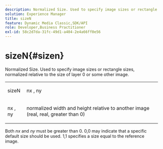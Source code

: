 ```yaml
---
description: Normalized Size. Used to specify image sizes or rectangle sizes, normalized relative to the size of layer 0 or some other image.
solution: Experience Manager
title: sizeN
feature: Dynamic Media Classic,SDK/API
role: Developer,Business Practitioner
exl-id: 58c2d7da-31fc-49d1-a404-2e4a66ff0e56
---
```

# sizeN{#sizen}

Normalized Size. Used to specify image sizes or rectangle sizes, normalized relative to the size of layer 0 or some other image.

<table id="simpletable_BB36205775D4447084E527E2630D28B9"> 
 <tr class="strow"> 
  <td class="stentry"> <p><span class="codeph"> <span class="varname"> sizeN</span> </span> </p></td> 
  <td class="stentry"> <p><span class="codeph"> <span class="varname"> nx</span> </span>, <span class="codeph"><span class="varname"> ny</span></span> </p></td> 
 </tr> 
 <tr class="strow"> 
  <td class="stentry"> <p><span class="codeph"> <span class="varname"> nx</span> </span>, <span class="codeph"><span class="varname"> ny</span></span> </p></td> 
  <td class="stentry"> <p>normalized width and height relative to another image (real, real, greater than 0) </p></td> 
 </tr> 
</table>

Both *nx* and *ny* must be greater than 0. 0,0 may indicate that a specific default size should be used. 1,1 specifies a size equal to the reference image.
